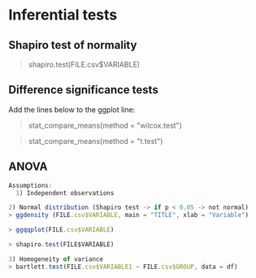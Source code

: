 
# Inferential tests

## Shapiro test of normality
> shapiro.test(FILE.csv$VARIABLE)

## Difference significance tests

Add the lines below to the ggplot line:
  
  > stat_compare_means(method = "wilcox.test")

> stat_compare_means(method = "t.test")

## ANOVA

```js
Assumptions:
  1) Independent observations

2) Normal distribution (Shapiro test -> if p < 0.05 -> not normal)
> ggdensity (FILE.csv$VARIABLE, main = "TITLE", xlab = "Variable")

> ggqqplot(FILE.csv$VARIABLE)

> shapiro.test(FILE$VARIABLE)

3) Homogeneity of variance
> bartlett.test(FILE.csv$VARIABLE1 ~ FILE.csv$GROUP, data = df)
```
